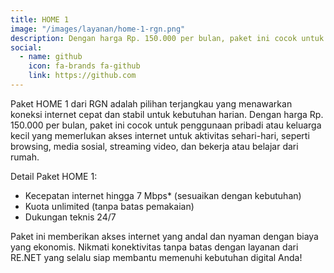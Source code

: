 ```yaml
---
title: HOME 1
image: "/images/layanan/home-1-rgn.png"
description: Dengan harga Rp. 150.000 per bulan, paket ini cocok untuk penggunaan pribadi atau keluarga kecil yang memerlukan akses internet
social:
  - name: github
    icon: fa-brands fa-github
    link: https://github.com
---
```


Paket HOME 1 dari RGN adalah pilihan terjangkau yang menawarkan koneksi internet cepat dan stabil untuk kebutuhan harian. Dengan harga Rp. 150.000 per bulan, paket ini cocok untuk penggunaan pribadi atau keluarga kecil yang memerlukan akses internet untuk aktivitas sehari-hari, seperti browsing, media sosial, streaming video, dan bekerja atau belajar dari rumah.

Detail Paket HOME 1:

- Kecepatan internet hingga 7 Mbps* (sesuaikan dengan kebutuhan)
- Kuota unlimited (tanpa batas pemakaian)
- Dukungan teknis 24/7

Paket ini memberikan akses internet yang andal dan nyaman dengan biaya yang ekonomis. Nikmati konektivitas tanpa batas dengan layanan dari RE.NET yang selalu siap membantu memenuhi kebutuhan digital Anda!
